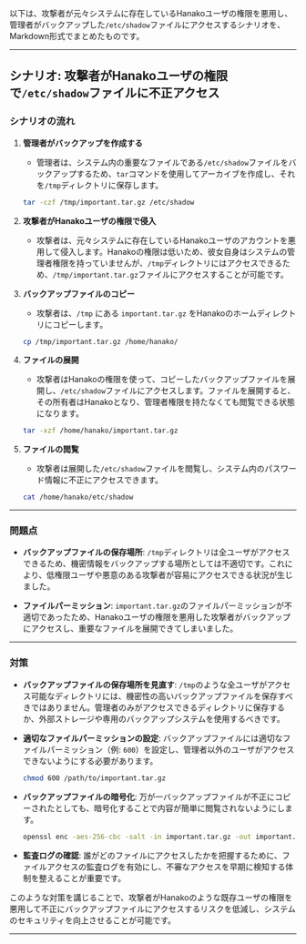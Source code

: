 以下は、攻撃者が元々システムに存在しているHanakoユーザの権限を悪用し、管理者がバックアップした`/etc/shadow`ファイルにアクセスするシナリオを、Markdown形式でまとめたものです。

---

## シナリオ: 攻撃者がHanakoユーザの権限で`/etc/shadow`ファイルに不正アクセス

### シナリオの流れ

1. **管理者がバックアップを作成する**
   - 管理者は、システム内の重要なファイルである`/etc/shadow`ファイルをバックアップするため、`tar`コマンドを使用してアーカイブを作成し、それを`/tmp`ディレクトリに保存します。

   ```bash
   tar -czf /tmp/important.tar.gz /etc/shadow
   ```

2. **攻撃者がHanakoユーザの権限で侵入**
   - 攻撃者は、元々システムに存在しているHanakoユーザのアカウントを悪用して侵入します。Hanakoの権限は低いため、彼女自身はシステムの管理者権限を持っていませんが、`/tmp`ディレクトリにはアクセスできるため、`/tmp/important.tar.gz`ファイルにアクセスすることが可能です。

3. **バックアップファイルのコピー**
   - 攻撃者は、`/tmp` にある `important.tar.gz` をHanakoのホームディレクトリにコピーします。

   ```bash
   cp /tmp/important.tar.gz /home/hanako/
   ```

4. **ファイルの展開**
   - 攻撃者はHanakoの権限を使って、コピーしたバックアップファイルを展開し、`/etc/shadow`ファイルにアクセスします。ファイルを展開すると、その所有者はHanakoとなり、管理者権限を持たなくても閲覧できる状態になります。

   ```bash
   tar -xzf /home/hanako/important.tar.gz
   ```

5. **ファイルの閲覧**
   - 攻撃者は展開した`/etc/shadow`ファイルを閲覧し、システム内のパスワード情報に不正にアクセスできます。

   ```bash
   cat /home/hanako/etc/shadow
   ```

---

### 問題点

- **バックアップファイルの保存場所**: `/tmp`ディレクトリは全ユーザがアクセスできるため、機密情報をバックアップする場所としては不適切です。これにより、低権限ユーザや悪意のある攻撃者が容易にアクセスできる状況が生じました。
  
- **ファイルパーミッション**: `important.tar.gz`のファイルパーミッションが不適切であったため、Hanakoユーザの権限を悪用した攻撃者がバックアップにアクセスし、重要なファイルを展開できてしまいました。

---

### 対策

- **バックアップファイルの保存場所を見直す**: `/tmp`のような全ユーザがアクセス可能なディレクトリには、機密性の高いバックアップファイルを保存すべきではありません。管理者のみがアクセスできるディレクトリに保存するか、外部ストレージや専用のバックアップシステムを使用するべきです。

- **適切なファイルパーミッションの設定**: バックアップファイルには適切なファイルパーミッション（例: `600`）を設定し、管理者以外のユーザがアクセスできないようにする必要があります。

   ```bash
   chmod 600 /path/to/important.tar.gz
   ```

- **バックアップファイルの暗号化**: 万が一バックアップファイルが不正にコピーされたとしても、暗号化することで内容が簡単に閲覧されないようにします。

   ```bash
   openssl enc -aes-256-cbc -salt -in important.tar.gz -out important.tar.gz.enc
   ```

- **監査ログの確認**: 誰がどのファイルにアクセスしたかを把握するために、ファイルアクセスの監査ログを有効にし、不審なアクセスを早期に検知する体制を整えることが重要です。

このような対策を講じることで、攻撃者がHanakoのような既存ユーザの権限を悪用して不正にバックアップファイルにアクセスするリスクを低減し、システムのセキュリティを向上させることが可能です。

---